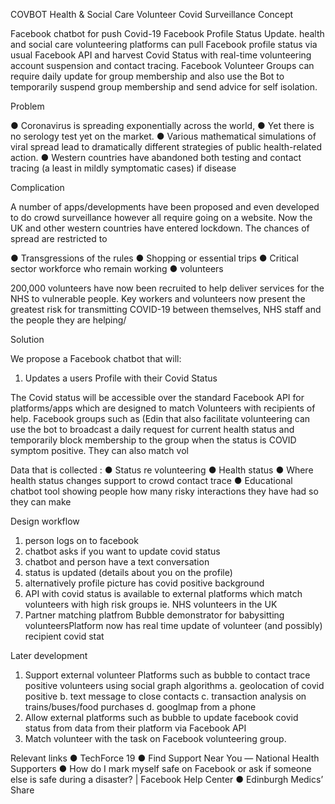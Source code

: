 COVBOT
Health & Social Care Volunteer Covid Surveillance 
Concept

Facebook chatbot for push Covid-19 Facebook Profile Status Update. health and social care volunteering platforms can pull Facebook profile status via usual Facebook API and harvest Covid Status with real-time volunteering account suspension and contact tracing. Facebook  Volunteer Groups can require daily update for group membership and also use the Bot to temporarily suspend group membership and send advice for self isolation.

Problem

●	Coronavirus is spreading exponentially across the world,
●	Yet there is no serology test yet on the market.
●	Various mathematical simulations of viral spread lead to dramatically different strategies of public health-related action.
●	Western countries have abandoned both testing and contact tracing (a least in mildly symptomatic cases) if disease

Complication

A number of apps/developments have been proposed and even developed to do crowd surveillance however all require going on a website. Now the UK and other western countries have entered lockdown. The chances of spread are restricted to

●	Transgressions of the rules
●	Shopping or essential trips
●	Critical sector workforce who remain working
●	volunteers

200,000 volunteers have now been recruited to help deliver services for the NHS to vulnerable people. Key workers and volunteers now present the greatest risk for transmitting COVID-19 between themselves, NHS staff and the people they are helping/

Solution

We propose a Facebook chatbot that will: 
1.	Updates a users Profile with their Covid Status 

The Covid status will be accessible over the standard Facebook API for platforms/apps which are designed to match Volunteers with recipients of help.  Facebook groups such as (Edin that also facilitate volunteering can use the bot to broadcast a daily request for current health status and temporarily block membership to the group when the status is COVID symptom positive.  They can also match vol

Data that is collected : 
●	Status re volunteering
●	Health status
●	Where health status changes support to crowd contact trace
●	Educational chatbot tool showing people how many risky interactions they have had so they can make



Design workflow 
 
1.	person logs on to facebook
2.	chatbot asks if you want to update covid status
3.	chatbot and person have a text conversation
4.	status is updated  (details about you on the profile)
5.	alternatively profile picture has covid positive background
6.	API with covid status is available to external platforms which match volunteers with high risk groups ie. NHS volunteers in the UK
7.	Partner matching platfrom  Bubble demonstrator for babysitting volunteersPlatform now has real time update of volunteer (and possibly) recipient covid stat

 


 
Later development

1.	Support external volunteer Platforms such as bubble  to contact trace positive volunteers using social graph algorithms
a.	geolocation of covid positive
b.	text message to close contacts
c.	transaction analysis on trains/buses/food purchases
d.	googlmap from a phone
2.	Allow external platforms such as bubble to update facebook covid status from data from their platform via Facebook API
3.	Match volunteer with the task on Facebook volunteering group. 

 




Relevant links
●	TechForce 19
●	Find Support Near You — National Health Supporters
●	How do I mark myself safe on Facebook or ask if someone else is safe during a disaster? | Facebook Help Center
●	Edinburgh Medics’ Share 


